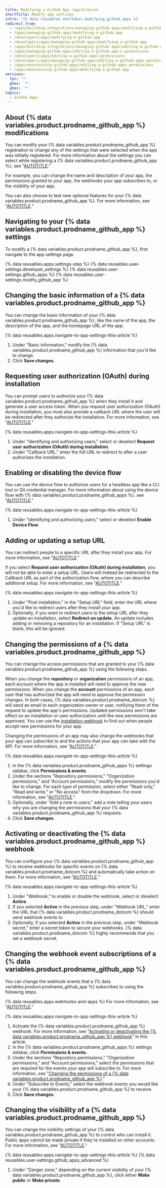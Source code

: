 ```yaml
---
title: Modifying a GitHub App registration
shortTitle: Modify app settings
intro: '{% data reusables.shortdesc.modifying_github_apps %}'
redirect_from:
  - /apps/building-integrations/managing-github-apps/modifying-a-github-app
  - /apps/managing-github-apps/modifying-a-github-app
  - /developers/apps/modifying-a-github-app
  - /developers/apps/managing-github-apps/modifying-a-github-app
  - /apps/building-integrations/managing-github-apps/editing-a-github-app-s-permissions
  - /apps/managing-github-apps/editing-a-github-app-s-permissions
  - /developers/apps/editing-a-github-apps-permissions
  - /developers/apps/managing-github-apps/editing-a-github-apps-permissions
  - /apps/maintaining-github-apps/editing-a-github-apps-permissions
  - /apps/maintaining-github-apps/modifying-a-github-app
versions:
  fpt: '*'
  ghes: '*'
  ghec: '*'
topics:
  - GitHub Apps
---
```


## About {% data variables.product.prodname_github_app %} modifications

You can modify your {% data variables.product.prodname_github_app %} registration to change any of the settings that were selected when the app was initially registered. For more information about the settings you can select while registering a {% data variables.product.prodname_github_app %}, see "[AUTOTITLE](/apps/creating-github-apps/creating-github-apps/creating-a-github-app)."

For example, you can change the name and description of your app, the permissions granted to your app, the webhooks your app subscribes to, or the visibility of your app.

You can also choose to test new optional features for your {% data variables.product.prodname_github_app %}. For more information, see "[AUTOTITLE](/apps/maintaining-github-apps/activating-optional-features-for-github-apps)."

<!-- Anchor to maintain links to this heading -->
<a name="navigating-to-your-github-app-settings"></a>

## Navigating to your {% data variables.product.prodname_github_app %} settings

To modify a {% data variables.product.prodname_github_app %}, first navigate to the app settings page.

{% data reusables.apps.settings-step %}
{% data reusables.user-settings.developer_settings %}
{% data reusables.user-settings.github_apps %}
{% data reusables.user-settings.modify_github_app %}

## Changing the basic information of a {% data variables.product.prodname_github_app %}

You can change the basic information of your {% data variables.product.prodname_github_app %}, like the name of the app, the description of the app, and the homepage URL of the app.

{% data reusables.apps.navigate-to-app-settings-this-article %}
1. Under "Basic information," modify the {% data variables.product.prodname_github_app %} information that you'd like to change.
1. Click **Save changes**.

## Requesting user authorization (OAuth) during installation

You can prompt users to authorize your {% data variables.product.prodname_github_app %} when they install it and generate a user access token. When you request user authorization (OAuth) during installation, you must also provide a callback URL where the user will be redirected after they authorize the installation. For more information, see "[AUTOTITLE](/apps/creating-github-apps/authenticating-with-a-github-app/generating-a-user-access-token-for-a-github-app)."

{% data reusables.apps.navigate-to-app-settings-this-article %}
1. Under "Identifying and authorizing users," select or deselect **Request user authorization (OAuth) during installation**.
1. Under "Callback URL," enter the full URL to redirect to after a user authorizes the installation.

## Enabling or disabling the device flow

You can use the device flow to authorize users for a headless app like a CLI tool or Git credential manager. For more information about using the device flow with {% data variables.product.prodname_github_apps %}, see "[AUTOTITLE](/apps/creating-github-apps/authenticating-with-a-github-app/generating-a-user-access-token-for-a-github-app#using-the-device-flow-to-generate-a-user-access-token)."

{% data reusables.apps.navigate-to-app-settings-this-article %}
1. Under "Identifying and authorizing users," select or deselect **Enable Device Flow**.

## Adding or updating a setup URL

You can redirect people to a specific URL after they install your app. For more information, see "[AUTOTITLE](/apps/creating-github-apps/creating-github-apps/creating-a-github-app)."

If you select **Request user authorization (OAuth) during installation**, you will not be able to enter a setup URL. Users will instead be redirected to the Callback URL as part of the authorization flow, where you can describe additional setup. For more information, see "[AUTOTITLE](/apps/creating-github-apps/creating-github-apps/about-the-user-authorization-callback-url)."

{% data reusables.apps.navigate-to-app-settings-this-article %}
1. Under "Post installation," in the "Setup URL" field, enter the URL where you'd like to redirect users after they install your app.
1. Optionally, if you want to redirect users to the setup URL after they update an installation, select **Redirect on update**. An update includes adding or removing a repository for an installation. If "Setup URL" is blank, this will be ignored.

## Changing the permissions of a {% data variables.product.prodname_github_app %}

You can change the access permissions that are granted to your {% data variables.product.prodname_github_app %} using the following steps.

When you change the **repository** or **organization** permissions of an app, each account where the app is installed will need to approve the new permissions. When you change the **account** permissions of an app, each user that has authorized the app will need to approve the permission changes. In both cases, {% data variables.product.prodname_dotcom %} will send an email to each organization owner or user, notifying them of the request to update the app's permissions. Updated permissions won't take effect on an installation or user authorization until the new permissions are approved. You can use the [installation webhook](/webhooks-and-events/webhooks/webhook-events-and-payloads?actionType=new_permissions_accepted#installation) to find out when people accept new permissions for your app.

Changing the permissions of an app may also change the webhooks that your app can subscribe to and the actions that your app can take with the API. For more information, see "[AUTOTITLE](/apps/creating-github-apps/creating-github-apps/choosing-permissions-for-a-github-app)."

{% data reusables.apps.navigate-to-app-settings-this-article %}
1. In the {% data variables.product.prodname_github_apps %} settings sidebar, click **Permissions & events**.
1. Under the sections "Repository permissions," "Organization permissions," and "Account permissions," modify the permissions you'd like to change. For each type of permission, select either "Read-only," "Read and write," or "No access" from the dropdown. For more information, see "[AUTOTITLE](/apps/creating-github-apps/creating-github-apps/choosing-permissions-for-a-github-app)."
1. Optionally, under "Add a note to users," add a note telling your users why you are changing the permissions that your {% data variables.product.prodname_github_app %} requests.
1. Click **Save changes**.

## Activating or deactivating the {% data variables.product.prodname_github_app %} webhook

You can configure your {% data variables.product.prodname_github_app %} to receive webhooks for specific events on {% data variables.product.prodname_dotcom %} and automatically take action on them. For more information, see "[AUTOTITLE](/apps/creating-github-apps/creating-github-apps/using-webhooks-with-github-apps)."

{% data reusables.apps.navigate-to-app-settings-this-article %}
1. Under "Webhook," to enable or disable the webhook, select or deselect **Active**.
1. If you selected **Active** in the previous step, under "Webhook URL," enter the URL that {% data variables.product.prodname_dotcom %} should send webhook events to.
1. Optionally, if you selected **Active** in the previous step, under "Webhook secret," enter a secret token to secure your webhooks. {% data variables.product.prodname_dotcom %} highly recommends that you set a webhook secret.

## Changing the webhook event subscriptions of a {% data variables.product.prodname_github_app %}

You can change the webhook events that a {% data variables.product.prodname_github_app %} subscribes to using the following steps.

{% data reusables.apps.webhooks-and-apps %} For more information, see "[AUTOTITLE](/apps/creating-github-apps/creating-github-apps/using-webhooks-with-github-apps)."

{% data reusables.apps.navigate-to-app-settings-this-article %}
1. Activate the {% data variables.product.prodname_github_app %} webhook. For more information, see "[Activating or deactivating the {% data variables.product.prodname_github_app %} webhook](/apps/maintaining-github-apps/modifying-a-github-app#activating-or-deactivating-the-github-app-webhook)" in this article.
1. In the {% data variables.product.prodname_github_apps %} settings sidebar, click **Permissions & events**.
1. Under the sections "Repository permissions," "Organization permissions," and "Account permissions," select the permissions that are required for the events your app will subscribe to. For more information, see "[Changing the permissions of a {% data variables.product.prodname_github_app %}](#changing-the-permissions-of-a-github-app)."
1. Under "Subscribe to Events," select the webhook events you would like your {% data variables.product.prodname_github_app %} to receive.
1. Click **Save changes**.

## Changing the visibility of a {% data variables.product.prodname_github_app %}

You can change the visibility settings of your {% data variables.product.prodname_github_app %} to control who can install it. Public apps cannot be made private if they're installed on other accounts. For more information, see "[AUTOTITLE](/apps/creating-github-apps/creating-github-apps/making-a-github-app-public-or-private)."

{% data reusables.apps.navigate-to-app-settings-this-article %}
{% data reusables.user-settings.github_apps_advanced %}
1. Under "Danger zone," depending on the current visibility of your {% data variables.product.prodname_github_app %}, click either **Make public** or **Make private**.
